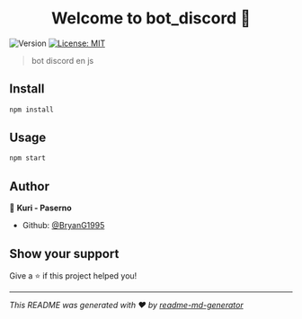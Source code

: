 <h1 align="center">Welcome to bot_discord 👋</h1>
<p>
  <img alt="Version" src="https://img.shields.io/badge/version-2.0.0-blue.svg?cacheSeconds=2592000" />
  <a href="#" target="_blank">
    <img alt="License: MIT" src="https://img.shields.io/badge/License-MIT-yellow.svg" />
  </a>
</p>

> bot discord en js

## Install

```sh
npm install
```

## Usage

```sh
npm start
```

## Author

👤 **Kuri - Paserno**

* Github: [@BryanG1995](https://github.com/BryanG1995)

## Show your support

Give a ⭐️ if this project helped you!

***
_This README was generated with ❤️ by [readme-md-generator](https://github.com/kefranabg/readme-md-generator)_
